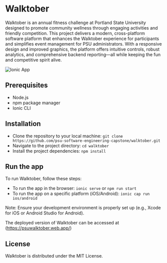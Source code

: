 # Walktober

Walktober is an annual fitness challenge at Portland State University designed to promote community wellness through engaging activities and friendly competition. This project delivers a modern, cross-platform software platform that enhances the Walktober experience for participants and simplifies event management for PSU administrators. With a responsive design and improved graphics, the platform offers intuitive controls, robust analytics, and comprehensive backend reporting—all while keeping the fun and competitive spirit alive.

![Ionic App](https://user-images.githubusercontent.com/94903612/223044951-6cdbdd99-067d-41ca-98e4-2333ebf3ffd9.jpg)

## Prerequisites

- Node.js
- npm package manager
- Ionic CLI

## Installation

- Clone the repository to your local machine: ```git clone https://github.com/psu-software-engineering-capstone/walktober.git```
- Navigate to the project directory: ```cd walktober```
- Install the project dependencies: ```npm install```

## Run the app

To run Walktober, follow these steps:

- To run the app in the browser: ```ionic serve``` or ```npm run start```
- To run the app on a specific platform (iOS/Android): ```ionic cap run ios/android```

Note: Ensure your development environment is properly set up (e.g., Xcode for iOS or Android Studio for Android).

The deployed version of Walktober can be accessed at (https://psuwalktober.web.app/)

## License

Walktober is distributed under the MIT License.
